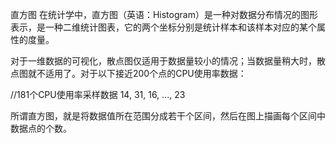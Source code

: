直方图
在统计学中，直方图（英语：Histogram）是一种对数据分布情况的图形表示，是一种二维统计图表，它的两个坐标分别是统计样本和该样本对应的某个属性的度量。 

对于一维数据的可视化，散点图仅适用于数据量较小的情况；当数据量稍大时，散点图就不适用了。对于以下接近200个点的CPU使用率数据：

//181个CPU使用率采样数据
14, 31, 16, ..., 23

所谓直方图，就是将数据值所在范围分成若干个区间，然后在图上描画每个区间中数据点的个数。